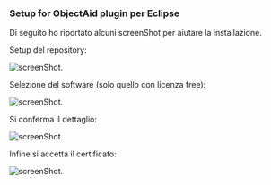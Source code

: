 ### Setup for ObjectAid plugin per Eclipse


Di seguito ho riportato alcuni screenShot per aiutare la installazione.

Setup del repository:

![screenShot](https://raw.github.com/sdoro/netkit-livecd/master/tips/img/ObjectAid-01.png).

Selezione del software (solo quello con licenza free):

![screenShot](https://raw.github.com/sdoro/netkit-livecd/master/tips/img/ObjectAid-01.png).

Si conferma il dettaglio:

![screenShot](https://raw.github.com/sdoro/netkit-livecd/master/tips/img/ObjectAid-02.png).

Infine si accetta il certificato:

![screenShot](https://raw.github.com/sdoro/netkit-livecd/master/tips/img/ObjectAid-03.png).

